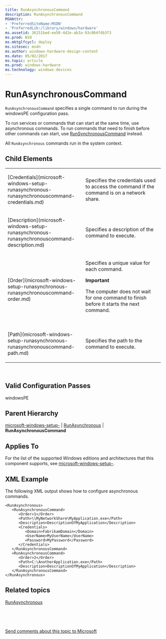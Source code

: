 ```yaml
---
title: RunAsynchronousCommand
description: RunAsynchronousCommand
MSHAttr:
- 'PreferredSiteName:MSDN'
- 'PreferredLib:/library/windows/hardware'
ms.assetid: 36251bed-ee50-4d2e-ab3a-93c064fdb3f3
ms.prod: W10
ms.mktglfcycl: deploy
ms.sitesec: msdn
ms.author: windows-hardware-design-content
ms.date: 05/02/2017
ms.topic: article
ms.prod: windows-hardware
ms.technology: windows-devices
---
```


# RunAsynchronousCommand


`RunAsynchronousCommand` specifies a single command to run during the windowsPE configuration pass.

To run services or commands that can start at the same time, use asynchronous commands. To run commands that need to finish before other commands can start, use [RunSynchronousCommand](microsoft-windows-setup-runsynchronous-runsynchronouscommand.md) instead.

All `RunAsynchronous` commands run in the system context.

## Child Elements


<table>
<colgroup>
<col width="50%" />
<col width="50%" />
</colgroup>
<tbody>
<tr class="odd">
<td><p>[Credentials](microsoft-windows-setup-runasynchronous-runasynchronouscommand-credentials.md)</p></td>
<td><p>Specifies the credentials used to access the command if the command is on a network share.</p></td>
</tr>
<tr class="even">
<td><p>[Description](microsoft-windows-setup-runasynchronous-runasynchronouscommand-description.md)</p></td>
<td><p>Specifies a description of the command to execute.</p></td>
</tr>
<tr class="odd">
<td><p>[Order](microsoft-windows-setup-runasynchronous-runasynchronouscommand-order.md)</p></td>
<td><p>Specifies a unique value for each command.</p>
<div class="alert">
<strong>Important</strong>  
<p>The computer does not wait for one command to finish before it starts the next command.</p>
</div>
<div>
 
</div></td>
</tr>
<tr class="even">
<td><p>[Path](microsoft-windows-setup-runasynchronous-runasynchronouscommand-path.md)</p></td>
<td><p>Specifies the path to the command to execute.</p></td>
</tr>
</tbody>
</table>

 

## Valid Configuration Passes


windowsPE

## Parent Hierarchy


[microsoft-windows-setup-](microsoft-windows-setup.md) | [RunAsynchronous](microsoft-windows-setup-runasynchronous.md) | **RunAsynchronousCommand**

## Applies To


For the list of the supported Windows editions and architectures that this component supports, see [microsoft-windows-setup-](microsoft-windows-setup.md).

## XML Example


The following XML output shows how to configure asynchronous commands.

``` syntax
<RunAsynchronous>
   <RunAsynchronousCommand>
      <Order>1</Order>
      <Path>\\MyNetworkShare\MyApplication.exe</Path>
      <Description>DescriptionOfMyApplication</Description>
      <Credentials>
         <Domain>FabrikamDomain</Domain>
         <UserName>MyUserName</UserName>
         <Password>MyPassword</Password>
      </Credentials>
   </RunAsynchronousCommand>
   <RunAsynchronousCommand>
      <Order>2</Order>
      <Path>C:\AnotherApplication.exe</Path>
      <Description>DescriptionOfMyApplication</Description>
   </RunAsynchronousCommand>
</RunAsynchronous>
```

## Related topics


[RunAsynchronous](microsoft-windows-setup-runasynchronous.md)

 

 

[Send comments about this topic to Microsoft](mailto:wsddocfb@microsoft.com?subject=Documentation%20feedback%20%5Bp_unattend\p_unattend%5D:%20RunAsynchronousCommand%20%20RELEASE:%20%2810/3/2016%29&body=%0A%0APRIVACY%20STATEMENT%0A%0AWe%20use%20your%20feedback%20to%20improve%20the%20documentation.%20We%20don't%20use%20your%20email%20address%20for%20any%20other%20purpose,%20and%20we'll%20remove%20your%20email%20address%20from%20our%20system%20after%20the%20issue%20that%20you're%20reporting%20is%20fixed.%20While%20we're%20working%20to%20fix%20this%20issue,%20we%20might%20send%20you%20an%20email%20message%20to%20ask%20for%20more%20info.%20Later,%20we%20might%20also%20send%20you%20an%20email%20message%20to%20let%20you%20know%20that%20we've%20addressed%20your%20feedback.%0A%0AFor%20more%20info%20about%20Microsoft's%20privacy%20policy,%20see%20http://privacy.microsoft.com/default.aspx. "Send comments about this topic to Microsoft")





